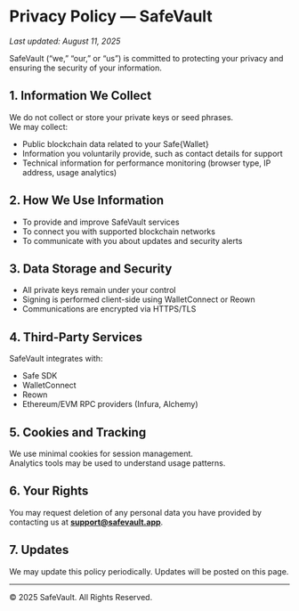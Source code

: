 # Privacy Policy — SafeVault

_Last updated: August 11, 2025_

SafeVault (“we,” “our,” or “us”) is committed to protecting your privacy and ensuring the security of your information.

## 1. Information We Collect
We do not collect or store your private keys or seed phrases.  
We may collect:
- Public blockchain data related to your Safe{Wallet}
- Information you voluntarily provide, such as contact details for support
- Technical information for performance monitoring (browser type, IP address, usage analytics)

## 2. How We Use Information
- To provide and improve SafeVault services
- To connect you with supported blockchain networks
- To communicate with you about updates and security alerts

## 3. Data Storage and Security
- All private keys remain under your control
- Signing is performed client-side using WalletConnect or Reown
- Communications are encrypted via HTTPS/TLS

## 4. Third-Party Services
SafeVault integrates with:
- Safe SDK
- WalletConnect
- Reown
- Ethereum/EVM RPC providers (Infura, Alchemy)

## 5. Cookies and Tracking
We use minimal cookies for session management.  
Analytics tools may be used to understand usage patterns.

## 6. Your Rights
You may request deletion of any personal data you have provided by contacting us at **support@safevault.app**.

## 7. Updates
We may update this policy periodically. Updates will be posted on this page.

---

© 2025 SafeVault. All Rights Reserved.
